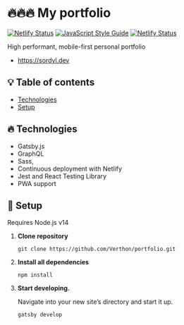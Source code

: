 # 🔥🔥🔥 My portfolio

[![Netlify Status](https://api.netlify.com/api/v1/badges/d82d4cdf-5fd1-4456-b669-986592856739/deploy-status)](https://app.netlify.com/sites/sordyl/deploys)
[![JavaScript Style Guide](https://img.shields.io/badge/code_style-standard-brightgreen.svg)](https://standardjs.com)
[![Netlify Status](https://api.netlify.com/api/v1/badges/d82d4cdf-5fd1-4456-b669-986592856739/deploy-status)](https://app.netlify.com/sites/sordyl/deploys)

High performant, mobile-first personal portfolio

- https://sordyl.dev

## 💡 Table of contents

- [Technologies](#technologies)
- [Setup](#setup)

## 🔥 Technologies

- Gatsby.js
- GraphQL
- Sass,
- Continuous deployment with Netlify
- Jest and React Testing Library
- PWA support

## 🚀 Setup

Requires Node.js v14

1. **Clone repository**
   ```shell
   git clone https://github.com/Verthon/portfolio.git
   ```
2. **Install all dependencies**
   ```shell
   npm install
   ```
3. **Start developing.**

   Navigate into your new site’s directory and start it up.

   ```shell
   gatsby develop
   ```
